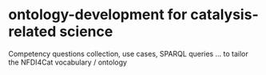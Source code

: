 # ontology-development for catalysis-related science
Competency questions collection, use cases, SPARQL queries ... to tailor the NFDI4Cat vocabulary / ontology

